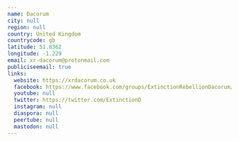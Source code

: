 ```yaml
---
name: Dacorum
city: null
region: null
country: United Kingdom
countrycode: gb
latitude: 51.8362
longitude: -1.229
email: xr-dacorum@protonmail.com
publiciseemail: true
links:
  website: https://xrdacorum.co.uk
  facebook: https://www.facebook.com/groups/ExtinctionRebellionDacorum/
  youtube: null
  twitter: https://twitter.com/ExtinctionD
  instagram: null
  diaspora: null
  peertube: null
  mastodon: null
---
```

